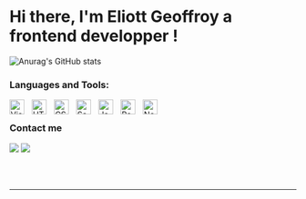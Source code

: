 # Hi there, I'm Eliott Geoffroy a frontend developper !

![Anurag's GitHub stats](https://github-readme-stats.vercel.app/api?username=EliottG&show_icons=true)

### Languages and Tools:

<img align="left" alt="Visual Studio Code" width="26px" src="https://cdn.jsdelivr.net/gh/devicons/devicon/icons/vscode/vscode-original.svg" style="padding-right:10px;" />
<img align="left" alt="HTML5" width="26px" src="https://cdn.jsdelivr.net/gh/devicons/devicon/icons/html5/html5-original.svg" style="padding-right:10px;" />
<img align="left" alt="CSS3" width="26px" src="https://cdn.jsdelivr.net/gh/devicons/devicon/icons/css3/css3-original.svg" style="padding-right:10px;" />
<img align="left" alt="Sass" width="26px" src="https://cdn.jsdelivr.net/gh/devicons/devicon/icons/sass/sass-original.svg" style="padding-right:10px;" />
<img align="left" alt="JavaScript" width="26px" src="https://cdn.jsdelivr.net/gh/devicons/devicon/icons/javascript/javascript-original.svg" style="padding-right:10px;" />
<img align="left" alt="React" width="26px" src="https://cdn.jsdelivr.net/gh/devicons/devicon/icons/react/react-original.svg" style="padding-right:10px;" />
<img align="left" alt="Node.js" width="26px" src="https://cdn.jsdelivr.net/gh/devicons/devicon/icons/nodejs/nodejs-original.svg" style="padding-right:10px;" />

<br />

### Contact me


<a href="https://github.com/EliottG"><img src="https://img.shields.io/badge/GitHub-222222?style=for-the-badge&logo=GitHub&logoColor=white"/></a>
<a href="https://www.linkedin.com/in/eliott-geoffroy/" target="_blank"><img src="https://img.shields.io/badge/linkedin-%231E77B5.svg?&style=for-the-badge&logo=linkedin&logoColor=white"/></a>


<br />
<br />

---
